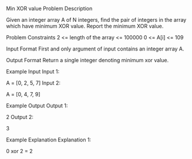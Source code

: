Min XOR value
Problem Description

Given an integer array A of N integers, find the pair of integers in the array which have minimum XOR value. Report the minimum XOR value.



Problem Constraints
2 <= length of the array <= 100000
0 <= A[i] <= 109



Input Format
First and only argument of input contains an integer array A.



Output Format
Return a single integer denoting minimum xor value.



Example Input
Input 1:

 A = [0, 2, 5, 7]
Input 2:

 A = [0, 4, 7, 9]


Example Output
Output 1:

 2
Output 2:

 3


Example Explanation
Explanation 1:

 0 xor 2 = 2